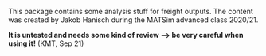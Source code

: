 This package contains some analysis stuff for freight outputs.
The content was created by Jakob Hanisch during the MATSim advanced class 2020/21.

**It is untested and needs some kind of review --> be very careful when using it!**
(KMT, Sep 21)